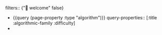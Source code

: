 filters:: {"🏡 welcome" false}

- {{query (page-property :type "algorithm")}}
  query-properties:: [:title :algorithmic-family :difficulty]
-